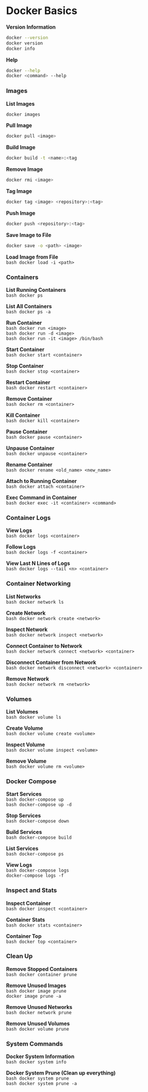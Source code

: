# Docker Basics
**Version Information** <br>
   ```bash
   docker --version
   docker version
   docker info
   ```

**Help** <br>
   ```bash
   docker --help
   docker <command> --help
   ```

### Images
**List Images** <br>
   ```bash
   docker images
   ```

**Pull Image** <br>
   ```bash
   docker pull <image>
   ```

**Build Image** <br>
   ```bash
   docker build -t <name>:<tag
   ```

**Remove Image** <br>
   ```bash
   docker rmi <image>
   ```

**Tag Image** <br>
   ```bash
   docker tag <image> <repository>:<tag>
   ```

**Push Image** <br>
   ```bash
   docker push <repository>:<tag>
   ```

**Save Image to File** <br>
   ```bash
   docker save -o <path> <image>
   ```

**Load Image from File**<br>
    ```bash
    docker load -i <path>
    ```

### Containers
**List Running Containers**<br>
    ```bash
    docker ps
    ```

**List All Containers**<br>
    ```bash
    docker ps -a
    ```

**Run Container**<br>
    ```bash
    docker run <image>
    ```<br>
    ```bash
    docker run -d <image>
    ```<br>
    ```bash
    docker run -it <image> /bin/bash
    ```

**Start Container**<br>
    ```bash
    docker start <container>
    ```

**Stop Container**<br>
    ```bash
    docker stop <container>
    ```

**Restart Container**<br>
    ```bash
    docker restart <container>
    ```

**Remove Container**<br>
    ```bash
    docker rm <container>
    ```

**Kill Container**<br>
    ```bash
    docker kill <container>
    ```

**Pause Container**<br>
    ```bash
    docker pause <container>
    ```

**Unpause Container**<br>
    ```bash
    docker unpause <container>
    ```

**Rename Container**<br>
    ```bash
    docker rename <old_name> <new_name>
    ```

**Attach to Running Container**<br>
    ```bash
    docker attach <container>
    ```

**Exec Command in Container**<br>
    ```bash
    docker exec -it <container> <command>
    ```

### Container Logs
**View Logs**<br>
    ```bash
    docker logs <container>
    ```

**Follow Logs**<br>
    ```bash
    docker logs -f <container>
    ```

**View Last N Lines of Logs**<br>
    ```bash
    docker logs --tail <n> <container>
    ```

### Container Networking
**List Networks**<br>
    ```bash
    docker network ls
    ```

**Create Network**<br>
    ```bash
    docker network create <network>
    ```

**Inspect Network**<br>
    ```bash
    docker network inspect <network>
    ```

**Connect Container to Network**<br>
    ```bash
    docker network connect <network> <container>
    ```

**Disconnect Container from Network**<br>
    ```bash
    docker network disconnect <network> <container>
    ```

**Remove Network**<br>
    ```bash
    docker network rm <network>
    ```

### Volumes
**List Volumes**<br>
    ```bash
    docker volume ls
    ```

**Create Volume**<br>
    ```bash
    docker volume create <volume>
    ```

**Inspect Volume**<br>
    ```bash
    docker volume inspect <volume>
    ```

**Remove Volume**<br>
    ```bash
    docker volume rm <volume>
    ```

### Docker Compose
**Start Services**<br>
    ```bash
    docker-compose up
    ```<br>
    ```bash
    docker-compose up -d
    ```

**Stop Services**<br>
    ```bash
    docker-compose down
    ```

**Build Services**<br>
    ```bash
    docker-compose build
    ```

**List Services**<br>
    ```bash
    docker-compose ps
    ```

**View Logs**<br>
    ```bash
    docker-compose logs
    ```<br>
    ```
    docker-compose logs -f
    ```

### Inspect and Stats
**Inspect Container**<br>
    ```bash
    docker inspect <container>
    ```

**Container Stats**<br>
    ```bash
    docker stats <container>
    ```

**Container Top**<br>
    ```bash
    docker top <container>
    ```

### Clean Up
**Remove Stopped Containers**<br>
    ```bash
    docker container prune
    ```

**Remove Unused Images**<br>
    ```bash
    docker image prune
    ```<br>
    ```
    docker image prune -a
    ```

**Remove Unused Networks**<br>
    ```bash
    docker network prune
    ```

**Remove Unused Volumes**<br>
    ```bash
    docker volume prune
    ```

### System Commands
**Docker System Information**<br>
    ```bash
    docker system info
    ```

**Docker System Prune (Clean up everything)** <br>
    ```bash
    docker system prune
    ``` <br>
    ```bash
    docker system prune -a
    ```
